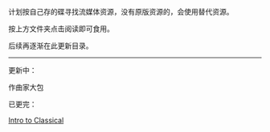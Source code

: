 计划按自己存的碟寻找流媒体资源，没有原版资源的，会使用替代资源。

按上方文件夹点击阅读即可食用。

后续再逐渐在此更新目录。

---

更新中：

作曲家大包

已更完：

[Intro to Classical](https://github.com/malnlda/Muse/blob/main/01.Intro/01.Intro_to_Classical.md)
